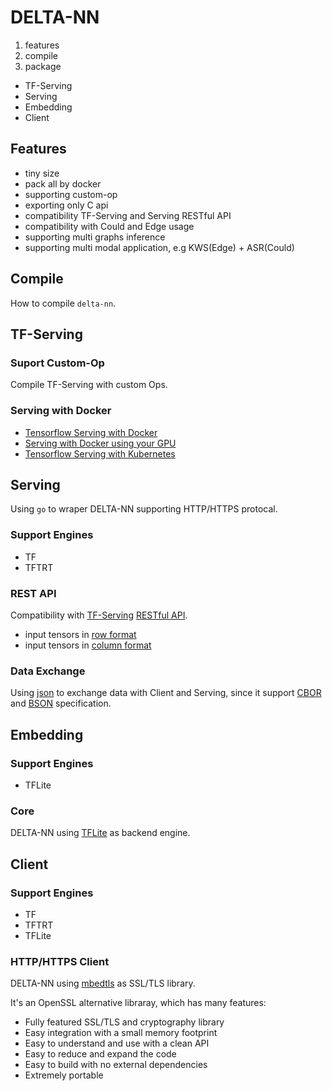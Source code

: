 # DELTA-NN

1. features
1. compile
1. package
  * TF-Serving
  * Serving
  * Embedding
  * Client

## Features

* tiny size
* pack all by docker
* supporting custom-op
* exporting only C api
* compatibility TF-Serving and Serving RESTful API 
* compatibility with Could and Edge usage
* supporting multi graphs inference
* supporting multi modal application, e.g KWS(Edge) + ASR(Could)

## Compile
How to compile `delta-nn`.


## TF-Serving
### Suport Custom-Op
Compile TF-Serving with custom Ops.

### Serving with Docker
* [Tensorflow Serving with Docker](https://github.com/tensorflow/serving/blob/master/tensorflow_serving/g3doc/docker.md)
* [Serving with Docker using your GPU](https://github.com/tensorflow/serving/blob/master/tensorflow_serving/g3doc/docker.md#serving-with-docker-using-your-gpu)
* [Tensorflow Serving with Kubernetes](https://github.com/tensorflow/serving/blob/master/tensorflow_serving/g3doc/serving_kubernetes.md)



## Serving
Using `go` to wraper DELTA-NN supporting HTTP/HTTPS protocal.
### Support Engines
* TF
* TFTRT

### REST API
Compatibility with [TF-Serving](https://github.com/tensorflow/serving) 
[RESTful API](https://www.tensorflow.org/tfx/serving/api_rest).

* input tensors in [row format](https://www.tensorflow.org/tfx/serving/api_rest#specifying_input_tensors_in_row_format)
* input tensors in [column format](https://www.tensorflow.org/tfx/serving/api_rest#specifying_input_tensors_in_column_format)

### Data Exchange 
Using [json](https://github.com/nlohmann/json) to exchange data with Client and Serving,
since it support  [CBOR](https://cbor.io/) and [BSON](http://bsonspec.org/) specification.



## Embedding
### Support Engines
* TFLite

### Core
DELTA-NN using [TFLite](https://www.tensorflow.org/lite/guide) as backend engine.



## Client
### Support Engines
* TF
* TFTRT
* TFLite

### HTTP/HTTPS Client
DELTA-NN using [mbedtls](https://github.com/ARMmbed/mbedtls) as SSL/TLS library.

It's an OpenSSL alternative libraray, which has many features:
* Fully featured SSL/TLS and cryptography library
* Easy integration with a small memory footprint
* Easy to understand and use with a clean API
* Easy to reduce and expand the code
* Easy to build with no external dependencies
* Extremely portable

